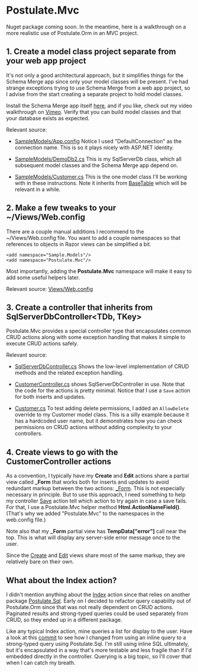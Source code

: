 # Postulate.Mvc

Nuget package coming soon. In the meantime, here is a walkthrough on a more realistic use of Postulate.Orm in an MVC project.

## 1. Create a model class project separate from your web app project

It's not only a good architectural approach, but it simplifies things for the Schema Merge app since only your model classes will be present. I've had strange exceptions trying to use Schema Merge from a web app project, so I advise from the start creating a separate project to hold model classes.

Install the Schema Merge app itself [here](https://github.com/adamosoftware/Postulate.Orm/releases), and if you like, check out my video walkthrough on [Vimeo](https://vimeo.com/219400011). Verify that you can build model classes and that your database exists as expected.

Relevant source:
- [SampleModels/App.config](https://github.com/adamosoftware/Postulate.Mvc/blob/master/SampleModels/App.config) Notice I used "DefaultConnection" as the connection name. This is so it plays nicely with ASP.NET identity.

- [SampleModels/DemoDb2.cs](https://github.com/adamosoftware/Postulate.Mvc/blob/master/SampleModels/DemoDb2.cs) This is my SqlServerDb class, which all subsequent model classes and the Schema Merge app depend on.

- [SampleModels/Customer.cs](https://github.com/adamosoftware/Postulate.Mvc/blob/master/SampleModels/Customer.cs) This is the one model class I'll be working with in these instructions. Note it inherits from [BaseTable](https://github.com/adamosoftware/Postulate.Mvc/blob/master/SampleModels/BaseTable.cs) which will be relevant in a while.

## 2. Make a few tweaks to your ~/Views/Web.config

There are a couple manual additions I recommend to the ~/Views/Web.config file. You want to add a couple namespaces so that references to objects in Razor views can be simplified a bit.

    <add namespace="Sample.Models"/>
    <add namespace="Postulate.Mvc"/>

Most importantly, adding the **Postulate.Mvc** namespace will make it easy to add some useful helpers later.

Relevant source: [Views/Web.config](https://github.com/adamosoftware/Postulate.Mvc/blob/master/SampleWebApp/Views/Web.config)

## 3. Create a controller that inherits from SqlServerDbController&lt;TDb, TKey&gt;

Postulate.Mvc provides a special controller type that encapsulates common CRUD actions along with some exception handling that makes it simple to execute CRUD actions safely.

Relevant source:
- [SqlServerDbController.cs](https://github.com/adamosoftware/Postulate.Mvc/blob/master/Postulate.Mvc/SqlServerDbController.cs) Shows the low-level implementation of CRUD methods and the related exception handling.

- [CustomerController.cs](https://github.com/adamosoftware/Postulate.Mvc/blob/master/SampleWebApp/Controllers/CustomerController.cs) shows SqlServerDbController in use. Note that the code for the actions is pretty minimal. Notice that I use a `Save` action for both inserts and updates.

- [Customer.cs](https://github.com/adamosoftware/Postulate.Mvc/blob/master/SampleModels/Customer.cs) To test adding delete permissions, I added an `AllowDelete` override to my Customer model class. This is a silly example because it has a hardcoded user name, but it demonstrates how you can check permissions on CRUD actions without adding complexity to your controllers.

## 4. Create views to go with the CustomerController actions

As a convention, I typically have my **Create** and **Edit** actions share a partial view called **\_Form** that works both for inserts and updates to avoid redundant markup between the two actions: [\_Form](https://github.com/adamosoftware/Postulate.Mvc/blob/master/SampleWebApp/Views/Customer/_Form.cshtml). This is not especially necessary in principle. But to use this approach, I need something to help my controller [Save](https://github.com/adamosoftware/Postulate.Mvc/blob/master/SampleWebApp/Controllers/CustomerController.cs#L32) action tell which action to try again in case a save fails. For that, I use a Postulate.Mvc helper method **Html.ActionNameField()**. (That's why we added "Postulate.Mvc" to the namespaces in the web.config file.)

Note also that my **\_Form** partial view has **TempData["error"]** call near the top. This is what will display any server-side error message once to the user.

Since the [Create](https://github.com/adamosoftware/Postulate.Mvc/blob/master/SampleWebApp/Views/Customer/Create.cshtml) and [Edit](https://github.com/adamosoftware/Postulate.Mvc/blob/master/SampleWebApp/Views/Customer/Edit.cshtml) views share most of the same markup, they are relatively bare on their own.

## What about the Index action?

I didn't mention anything about the [Index](https://github.com/adamosoftware/Postulate.Mvc/blob/master/SampleWebApp/Controllers/CustomerController.cs#L15) action since that relies on another package [Postulate.Sql](https://github.com/adamosoftware/Postulate.Sql). Early on I decided to refactor query capabiilty out of Postulate.Orm since that was not really dependent on CRUD actions. Paginated results and strong-typed queries could be used separately from CRUD, so they ended up in a different package.

Like any typical Index action, mine queries a list for display to the user. Have a look at this [commit](https://github.com/adamosoftware/Postulate.Mvc/commit/1f42413adca245913f8bcaa740f021a724f9d52b#diff-1f2b93ccaf1211720155daf38c87c741) to see how I changed from using an inline query to a strong-typed query using Postulate.Sql. I'm still using inline SQL ultimately, but it's encapsulated in a way that's more testable and less fragile than if I'd embedded directly in the controller. Querying is a big topic, so I'll cover that when I can catch my breath.

